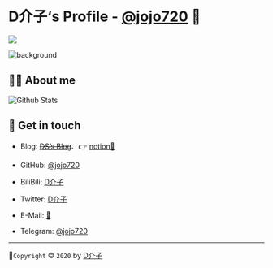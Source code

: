 # D介子‘s Profile - [@jojo720](https://www.notion.so/D-bc08080651d5498d92fa7d5838d435b2) 👋

<a title="Hits" target="_blank" href="https://github.com/JoJo720/JoJo720"><img src="https://hits.b3log.org/JoJo720/JoJo720.svg"></a>

![background](https://raw.githubusercontent.com/JoJo720/JoJo720/master/assets/img/background.jpg)

## 🙋‍♂️ About me


![Github Stats](https://github-readme-stats.vercel.app/api?username=JoJo720&show_icons=true)

## :call_me_hand: Get in touch

* Blog: ~~[DS’s Blog](https://ds19991999.github.io/)~~、👉 [notion🔗](https://www.notion.so/D-bc08080651d5498d92fa7d5838d435b2) 
* GitHub: [@jojo720](https://github.com/JoJo720)
* BiliBili: [D介子](https://space.bilibili.com/62923913/bangumi)
* Twitter: [D介子](https://twitter.com/ds19991999)
* E-Mail: [🔗](cva.engineer.ding@gmail.com)

* Telegram: [@jojo720](https://t.me/jojo720)



---

🎨`Copyright` © `2020` by [D介子](https://github.com/JoJo720)

